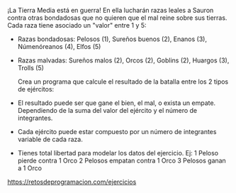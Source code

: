 ¡La Tierra Media está en guerra! En ella lucharán razas leales
a Sauron contra otras bondadosas que no quieren que el mal reine
sobre sus tierras.
Cada raza tiene asociado un "valor" entre 1 y 5:

-   Razas bondadosas: Pelosos (1), Sureños buenos (2), Enanos (3),
    Númenóreanos (4), Elfos (5)

-   Razas malvadas: Sureños malos (2), Orcos (2), Goblins (2),
    Huargos (3), Trolls (5)

    Crea un programa que calcule el resultado de la batalla entre
    los 2 tipos de ejércitos:

-   El resultado puede ser que gane el bien, el mal, o exista un empate.
    Dependiendo de la suma del valor del ejército y el número de integrantes.

-   Cada ejército puede estar compuesto por un número de integrantes variable
    de cada raza.

-   Tienes total libertad para modelar los datos del ejercicio.
    Ej: 1 Peloso pierde contra 1 Orco
    2 Pelosos empatan contra 1 Orco
    3 Pelosos ganan a 1 Orco

https://retosdeprogramacion.com/ejercicios
